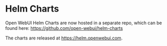 # Helm Charts
Open WebUI Helm Charts are now hosted in a separate repo, which can be found here: https://github.com/open-webui/helm-charts

The charts are released at https://helm.openwebui.com.